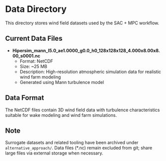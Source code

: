 # Data Directory

This directory stores wind field datasets used by the SAC + MPC workflow.

## Current Data Files

- **Hipersim_mann_l5.0_ae1.0000_g0.0_h0_128x128x128_4.000x8.00x8.00_s0001.nc**
  - Format: NetCDF
  - Size: ~25 MB
  - Description: High-resolution atmospheric simulation data for realistic wind farm modeling
  - Generated using Mann turbulence model

## Data Format

The NetCDF files contain 3D wind field data with turbulence characteristics suitable for wake modeling and wind farm simulations.

## Note

Surrogate datasets and related tooling have been archived under `alternative_approach/`. Data files (*.nc) remain excluded from git; share large files via external storage when necessary.
